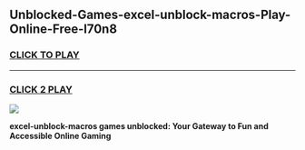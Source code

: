
## Unblocked-Games-excel-unblock-macros-Play-Online-Free-l70n8
<h3>
<a href="https://premium76.site?title=excel-unblock-macros&ref=26A">CLICK TO PLAY</a></h3>
<hr>

<h3>
<a href="https://premium76.site?title=excel-unblock-macros&ref=26A">CLICK 2 PLAY</a>
  
</h3>

<a href="https://premium76.site?title=excel-unblock-macros&ref=26A"><img src="https://clearcache.store/games.png"></a>


**excel-unblock-macros games unblocked: Your Gateway to Fun and Accessible Online Gaming**
